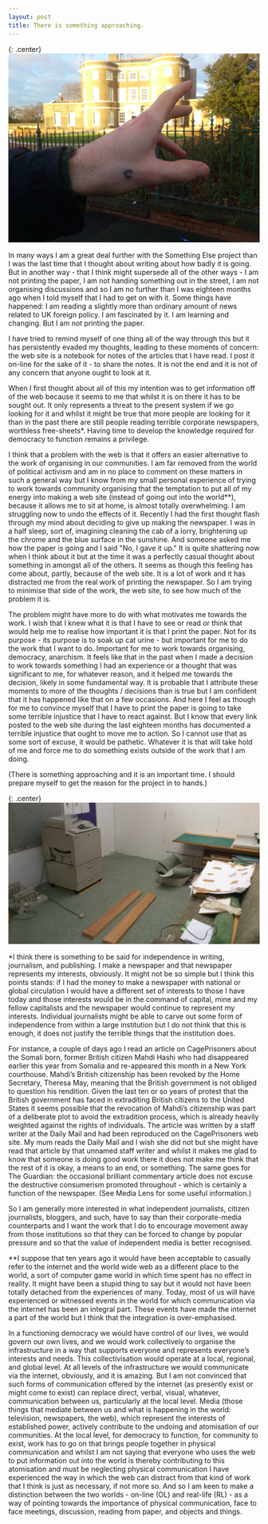 ```yaml
---
layout: post
title: There is something approaching.
---
```


{: .center}
![c tattoo](/assets/c-tattoo.jpg)

In many ways I am a great deal further with the Something Else project than I was the last time that I thought about writing about how badly it is going. But in another way - that I think might supersede all of the other ways - I am not printing the paper, I am not handing something out in the street, I am not organising discussions and so I am no further than I was eighteen months ago when I told myself that I had to get on with it. Some things have happened: I am reading a slightly more than ordinary amount of news related to UK foreign policy. I am fascinated by it. I am learning and changing. But I am not printing the paper.

I have tried to remind myself of one thing all of the way through this but it has persistently evaded my thoughts, leading to these moments of concern: the web site is a notebook for notes of the articles that I have read. I post it on-line for the sake of it - to share the notes. It is not the end and it is not of any concern that anyone ought to look at it.

When I first thought about all of this my intention was to get information off of the web because it seems to me that whilst it is on there it has to be sought out. It only represents a threat to the present system if we go looking for it and whilst it might be true that more people are looking for it than in the past there are still people reading terrible corporate newspapers, worthless free-sheets*. Having time to develop the knowledge required for democracy to function remains a privilege.

I think that a problem with the web is that it offers an easier alternative to the work of organising in our communities. I am far removed from the world of political activism and am in no place to comment on these matters in such a general way but I know from my small personal experience of trying to work towards community organising that the temptation to put all of my energy into making a web site (instead of going out into the world**), because it allows me to sit at home, is almost totally overwhelming. I am struggling now to undo the effects of it. Recently I had the first thought flash through my mind about deciding to give up making the newspaper. I was in a half sleep, sort of, imagining cleaning the cab of a lorry, brightening up the chrome and the blue surface in the sunshine. And someone asked me how the paper is going and I said "No, I gave it up." It is quite shattering now when I think about it but at the time it was a perfectly casual thought about something in amongst all of the others. It seems as though this feeling has come about, partly, because of the web site. It is a lot of work and it has distracted me from the real work of printing the newspaper. So I am trying to minimise that side of the work, the web site, to see how much of the problem it is.

The problem might have more to do with what motivates me towards the work. I wish that I knew what it is that I have to see or read or think that would help me to realise how important it is that I print the paper. Not for its purpose - its purpose is to soak up cat urine - but important for me to do the work that I want to do. Important for me to work towards organising, democracy, anarchism. It feels like that in the past when I made a decision to work towards something I had an experience or a thought that was significant to me, for whatever reason, and it helped me towards the decision, likely in some fundamental way. It is probable that I attribute these moments to more of the thoughts / decisions than is true but I am confident that it has happened like that on a few occasions. And here I feel as though for me to convince myself that I have to print the paper is going to take some terrible injustice that I have to react against. But I know that every link posted to the web site during the last eighteen months has documented a terrible injustice that ought to move me to action. So I cannot use that as some sort of excuse, it would be pathetic. Whatever it is that will take hold of me and force me to do something exists outside of the work that I am doing.

(There is something approaching and it is an important time. I should prepare myself to get the reason for the project in to hands.)

{: .center}
![print room](/assets/print-room.jpg)

*I think there is something to be said for independence in writing, journalism, and publishing. I make a newspaper and that newspaper represents my interests, obviously. It might not be so simple but I think this points stands: if I had the money to make a newspaper with national or global circulation I would have a different set of interests to those I have today and those interests would be in the command of capital, mine and my fellow capitalists and the newspaper would continue to represent my interests. Individual journalists might be able to carve out some form of independence from within a large institution but I do not think that this is enough, it does not justify the terrible things that the institution does.

For instance, a couple of days ago I read an article on CagePrisoners about the Somali born, former British citizen Mahdi Hashi who had disappeared earlier this year from Somalia and re-appeared this month in a New York courthouse. Mahdi’s British citizenship has been revoked by the Home Secretary, Theresa May, meaning that the British government is not obliged to question his rendition. Given the last ten or so years of protest that the British government has faced in extraditing British citizens to the United States it seems possible that the revocation of Mahdi’s citizenship was part of a deliberate plot to avoid the extradition process, which is already heavily weighted against the rights of individuals. The article was written by a staff writer at the Daily Mail and had been reproduced on the CagePrisoners web site. My mum reads the Daily Mail and I wish she did not but she might have read that article by that unnamed staff writer and whilst it makes me glad to know that someone is doing good work there it does not make me think that the rest of it is okay, a means to an end, or something. The same goes for The Guardian: the occasional brilliant commentary article does not excuse the destructive consumerism promoted throughout - which is certainly a function of the newspaper.
(See Media Lens for some useful information.)

So I am generally more interested in what independent journalists, citizen journalists, bloggers, and such, have to say than their corporate-media counterparts and I want the work that I do to encourage movement away from those institutions so that they can be forced to change by popular pressure and so that the value of independent media is better recognised.

**I suppose that ten years ago it would have been acceptable to casually refer to the internet and the world wide web as a different place to the world, a sort of computer game world in which time spent has no effect in reality. It might have been a stupid thing to say but it would not have been totally detached from the experiences of many. Today, most of us will have experienced or witnessed events in the world for which communication via the internet has been an integral part. These events have made the internet a part of the world but I think that the integration is over-emphasised.

In a functioning democracy we would have control of our lives, we would govern our own lives, and we would work collectively to organise the infrastructure in a way that supports everyone and represents everyone’s interests and needs. This collectivisation would operate at a local, regional, and global level. At all levels of the infrastructure we would communicate via the internet, obviously, and it is amazing. But I am not convinced that such forms of communication offered by the internet (as presently exist or might come to exist) can replace direct, verbal, visual, whatever, communication between us, particularly at the local level. Media (those things that mediate between us and what is happening in the world: television, newspapers, the web), which represent the interests of established power, actively contribute to the undoing and atomisation of our communities. At the local level, for democracy to function, for community to exist, work has to go on that brings people together in physical communication and whilst I am not saying that everyone who uses the web to put information out into the world is thereby contributing to this atomisation and must be neglecting physical communication I have experienced the way in which the web can distract from that kind of work that I think is just as necessary, if not more so. And so I am keen to make a distinction between the two worlds - on-line (OL) and real-life (RL) - as a way of pointing towards the importance of physical communication, face to face meetings, discussion, reading from paper, and objects and things.